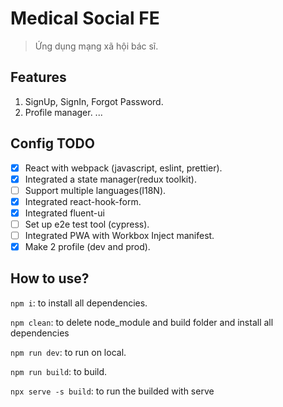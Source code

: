 # Medical Social FE

> Ứng dụng mạng xã hội bác sĩ.

## Features

1. SignUp, SignIn, Forgot Password.
2. Profile manager.
...

## Config TODO

- [x] React with webpack (javascript, eslint, prettier).
- [x] Integrated a state manager(redux toolkit).
- [ ] Support multiple languages(I18N).
- [x] Integrated react-hook-form.
- [x] Integrated fluent-ui
- [ ] Set up e2e test tool (cypress).
- [ ] Integrated PWA with Workbox Inject manifest.
- [x] Make 2 profile (dev and prod).

## How to use?

`npm i`: to install all dependencies.

`npm clean`: to delete node_module and build folder and install all dependencies

`npm run dev`: to run on local.

`npm run build`: to build.

`npx serve -s build`: to run the builded with serve
